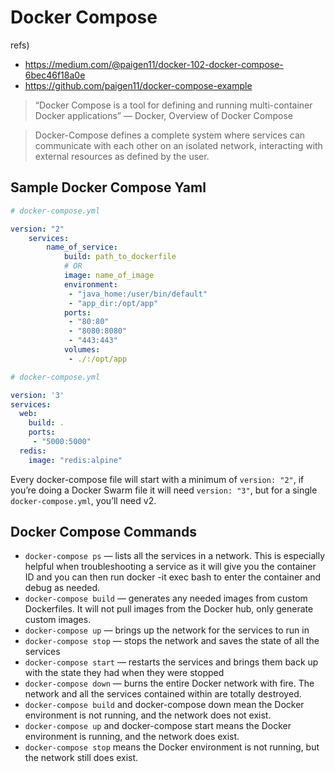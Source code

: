 # Docker Compose

refs)

* https://medium.com/@paigen11/docker-102-docker-compose-6bec46f18a0e
* https://github.com/paigen11/docker-compose-example

> “Docker Compose is a tool for defining and running multi-container Docker applications” — Docker, Overview of Docker Compose

> Docker-Compose defines a complete system where services can communicate with each other on an isolated network, interacting with external resources as defined by the user.

## Sample Docker Compose Yaml

``` yml
# docker-compose.yml

version: "2"
	services:
		name_of_service:
			build: path_to_dockerfile
			# OR
			image: name_of_image
			environment:
			 - "java_home:/user/bin/default"
			 - "app_dir:/opt/app"
			ports:
			 - "80:80"
			 - "8080:8080"
			 - "443:443"
			volumes:
			 - ./:/opt/app
```

``` yml
# docker-compose.yml

version: '3'
services:
  web:
    build: .
    ports:
     - "5000:5000"
  redis:
    image: "redis:alpine"
```

Every docker-compose file will start with a minimum of `version: "2"`, if you’re doing a Docker Swarm file it will need `version: "3"`, but for a single `docker-compose.yml`, you’ll need v2.

## Docker Compose Commands

* `docker-compose ps` — lists all the services in a network. This is especially helpful when troubleshooting a service as it will give you the container ID and you can then run docker -it exec <ID> bash to enter the container and debug as needed.
* `docker-compose build` — generates any needed images from custom Dockerfiles. It will not pull images from the Docker hub, only generate custom images.
* `docker-compose up` — brings up the network for the services to run in
* `docker-compose stop` — stops the network and saves the state of all the services
* `docker-compose start` — restarts the services and brings them back up with the state they had when they were stopped
* `docker-compose down` — burns the entire Docker network with fire. The network and all the services contained within are totally destroyed.
* `docker-compose build` and docker-compose down mean the Docker environment is not running, and the network does not exist.
* `docker-compose up` and docker-compose start means the Docker environment is running, and the network does exist.
* `docker-compose stop` means the Docker environment is not running, but the network still does exist.
